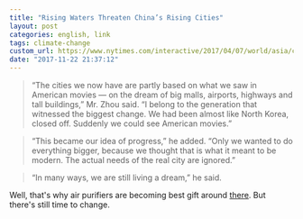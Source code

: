 ```yaml
---
title: "Rising Waters Threaten China’s Rising Cities"
layout: post
categories: english, link
tags: climate-change
custom_url: https://www.nytimes.com/interactive/2017/04/07/world/asia/climate-change-china.html
date: "2017-11-22 21:37:12"
---
```


> “The cities we now have are partly based on what we saw in American movies — on the dream of big malls, airports, highways and tall buildings,” Mr. Zhou said. “I belong to the generation that witnessed the biggest change. We had been almost like North Korea, closed off. Suddenly we could see American movies.”

> “This became our idea of progress,” he added. “Only we wanted to do everything bigger, because we thought that is what it meant to be modern. The actual needs of the real city are ignored.”

> “In many ways, we are still living a dream,” he said.

Well, that's why air purifiers are becoming best gift around [there][0]. But there's still time to change.

[0]: https://www.nytimes.com/interactive/2017/04/07/world/asia/climate-change-china.html

